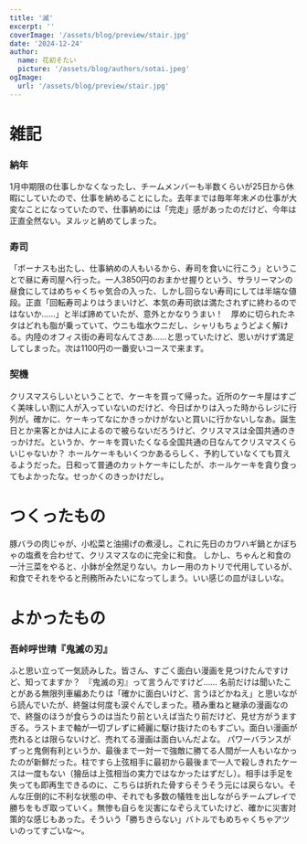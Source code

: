 ```yaml
---
title: '滅'
excerpt: ''
coverImage: '/assets/blog/preview/stair.jpg'
date: '2024-12-24'
author:
  name: 花初そたい
  picture: '/assets/blog/authors/sotai.jpeg'
ogImage:
  url: '/assets/blog/preview/stair.jpg'
---
```

# 雑記
### 納年
1月中期限の仕事しかなくなったし、チームメンバーも半数くらいが25日から休暇にしていたので、仕事を納めることにした。去年までは毎年年末〆の仕事が大変なことになっていたので、仕事納めには「完走」感があったのだけど、今年は正直全然ない。ヌルッと納めてしまった。

### 寿司
「ボーナスも出たし、仕事納めの人もいるから、寿司を食いに行こう」ということで昼に寿司屋へ行った。一人3850円のおまかせ握りという、サラリーマンの昼食にしてはめちゃくちゃ気合の入った、しかし回らない寿司にしては半端な値段。正直「回転寿司よりはうまいけど、本気の寿司欲は満たされずに終わるのではないか……」と半ば諦めていたが、意外とかなりうまい！　厚めに切られたネタはどれも脂が乗っていて、ウニも塩水ウニだし、シャリもちょうどよく解ける。内陸のオフィス街の寿司なんてさあ……と思っていたけど、思いがけず満足してしまった。次は1100円の一番安いコースで来ます。

### 契機
クリスマスらしいということで、ケーキを買って帰った。近所のケーキ屋はすごく美味しい割に人が入っていないのだけど、今日ばかりは入った時からレジに行列が。確かに、ケーキってなにかきっかけがないと買いに行かないしなあ。誕生日とか来客とかは人によるので被らないだろうけど、クリスマスは全国共通のきっかけだ。というか、ケーキを買いたくなる全国共通の日なんてクリスマスくらいじゃないか？
ホールケーキもいくつかあるらしく、予約していなくても買えるようだった。日和って普通のカットケーキにしたが、ホールケーキを貪り食ってもよかったな。せっかくのきっかけだし。

# つくったもの
豚バラの肉じゃが、小松菜と油揚げの煮浸し。これに先日のカワハギ鍋とかぼちゃの塩煮を合わせて、クリスマスなのに完全に和食。
しかし、ちゃんと和食の一汁三菜をやると、小鉢が全然足りない。カレー用のカトリで代用しているが、和食でそれをやると刑務所みたいになってしまう。いい感じの皿がほしいな。

# よかったもの
### 吾峠呼世晴『鬼滅の刃』
ふと思い立って一気読みした。皆さん、すごく面白い漫画を見つけたんですけど、知ってますか？　『鬼滅の刃』って言うんですけど……
名前だけは聞いたことがある無限列車編あたりは「確かに面白いけど、言うほどかねえ」と思いながら読んでいたが、終盤は何度も涙ぐんでしまった。積み重ねと継承の漫画なので、終盤のほうが食らうのは当たり前といえば当たり前だけど、見せ方がうますぎる。ラストまで軸が一切ブレずに綺麗に駆け抜けたのもすごい。面白い漫画が売れるとは限らないけど、売れてる漫画は面白いんだよな。
パワーバランスがずっと鬼側有利というか、最後まで一対一で強敵に勝てる人間が一人もいなかったのが新鮮だった。柱ですら上弦相手に最初から最後まで一人で殺しきれたケースは一度もない（獪岳は上弦相当の実力ではなかったはずだし）。相手は手足を失っても即再生できるのに、こちらは折れた骨すらそうそう元には戻らない。そんな圧倒的に不利な状態の中、それでも多数の犠牲を出しながらチームプレイで勝ちをもぎ取っていく。無惨も自らを災害になぞらえていたけど、確かに災害対策的な感じもあった。そういう「勝ちきらない」バトルでもめちゃくちゃアツいのってすごいな～。